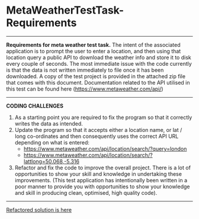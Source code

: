 # MetaWeatherTestTask-Requirements
---
__Requirements for meta weather test task.__
The intent of the associated application is to prompt the user to enter a location, and then using that location
query a public API to download the weather info and store it to disk every couple of seconds.
The most immediate issue with the code currently is that the data is not written immediately to file once it has
been downloaded.
A copy of the test project is provided in the attached zip file that comes with this document.
Documentation related to the API utilised in this test can be found here (https://www.metaweather.com/api/)

---
__CODING CHALLENGES__
1. As a starting point you are required to fix the program so that it correctly writes the data as intended.
2. Update the program so that it accepts either a location name, or lat / long co-ordinates and then
consequently uses the correct API URL depending on what is entered:
    * https://www.metaweather.com/api/location/search/?query=london
    * https://www.metaweather.com/api/location/search/?lattlong=50.068,-5.316
3. Refactor and fix the code to improve the overall project. There is a lot of opportunities to show your skill
and knowledge in undertaking these improvements. (This test application has intentionally been written
in a poor manner to provide you with opportunities to show your knowledge and skill in producing clean,
optimised, high quality code).

---
[Refactored solution is here](https://github.com/ihareal/MetaWeatherTestTask)